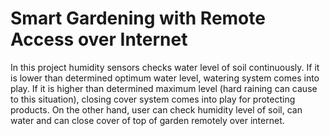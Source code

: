 # Smart Gardening with Remote Access over Internet

In this project humidity sensors checks water level of soil continuously. If it is lower than determined optimum water level, watering system comes into play. If it is higher than determined maximum level (hard raining can cause to this situation), closing cover system comes into play for protecting products. On the other hand, user can check humidity level of soil, can water and can close cover of top of garden remotely over internet.
